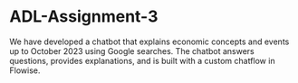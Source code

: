# ADL-Assignment-3

We have developed a chatbot that explains economic concepts and events up to October 2023 using Google searches. The chatbot answers questions, provides explanations, and is built with a custom chatflow in Flowise.

